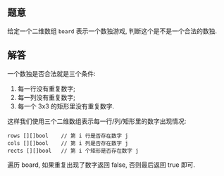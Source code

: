 ## 题意

给定一个二维数组 `board` 表示一个数独游戏, 判断这个是不是一个合法的数独.

## 解答

一个数独是否合法就是三个条件:

1. 每一行没有重复数字;
2. 每一列没有重复数字;
3. 每一个 3x3 的矩形里没有重复数字.

这样我们使用三个二维数组表示每一行/列/矩形里的数字出现情况:

    rows [][]bool    // 第 i 行是否存在数字 j
    cols [][]bool    // 第 i 列是否存在数字 j
    rects [][]bool   // 第 i 个矩形是否存在数字 j

遍历 board, 如果重复出现了数字返回 false, 否则最后返回 true 即可.